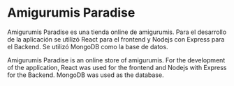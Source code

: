 # Amigurumis Paradise

Amigurumis Paradise es una tienda online de amigurumis. Para el desarrollo de la aplicación se utilizó React para el frontend y Nodejs con Express para el Backend. Se utilizó MongoDB como la base de datos.

Amigurumis Paradise is an online store of amigurumis. For the development of the application, React was used for the frontend and Nodejs with Express for the Backend. MongoDB was used as the database.
